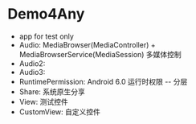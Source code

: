 # Demo4Any
 - app for test only
 - Audio: MediaBrowser(MediaController) + MediaBrowserService(MediaSession) 多媒体控制
 - Audio2:
 - Audio3:
 - RuntimePermission: Android 6.0 运行时权限 -- 分层
 - Share: 系统原生分享
 - View: 测试控件
 - CustomView: 自定义控件
